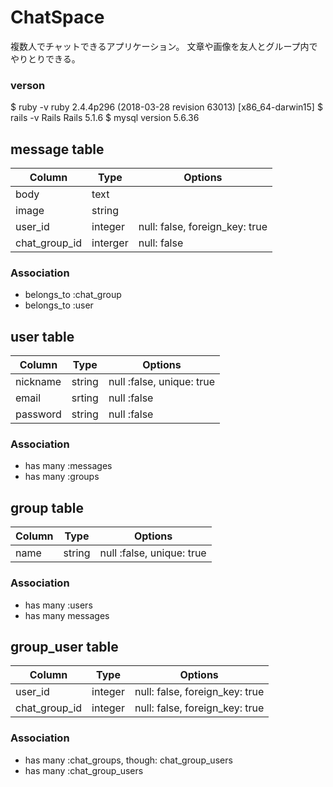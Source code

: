 # ChatSpace

複数人でチャットできるアプリケーション。
文章や画像を友人とグループ内でやりとりできる。



### verson
$ ruby -v ruby 2.4.4p296 (2018-03-28 revision 63013) [x86_64-darwin15]
$ rails -v Rails Rails 5.1.6
$ mysql version 5.6.36

## message table

|Column|Type|Options|
|------|----|-------|
|body|text| |
|image|string| |
|user_id |integer|null: false, foreign_key: true|
|chat_group_id|interger|null: false|

### Association
- belongs_to :chat_group
- belongs_to :user

## user table
|Column|Type|Options|
|------|----|-------|
|nickname|string|null :false, unique: true|
|email|srting|null :false|
|password|string|null :false|

### Association
- has many :messages
- has many :groups

## group table
|Column|Type|Options|
|------|----|-------|
|name|string|null :false, unique: true|

### Association
- has many :users
- has many messages

## group_user table
|Column|Type|Options|
|------|----|-------|
|user_id|integer|null: false, foreign_key: true|
|chat_group_id|integer|null: false, foreign_key: true|


### Association
- has many :chat_groups, though: chat_group_users
- has many :chat_group_users

